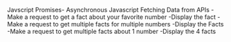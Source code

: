 Javscript Promises- Asynchronous Javascript
Fetching Data from APIs
-Make a request to get a fact about your favorite number 
-Display the fact
-Make a request to get multiple facts for multiple numbers
-Display the Facts
-Make a request to get multiple facts about 1 number
-Display the 4 facts
